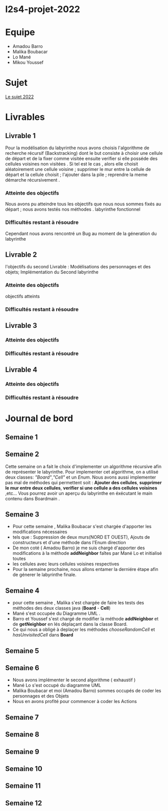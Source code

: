 # l2s4-projet-2022


# Equipe

- Amadou Barro
- Malika Boubacar
- Lo Mané
- Mikou Youssef

# Sujet

[Le sujet 2022](https://www.fil.univ-lille1.fr/portail/index.php?dipl=L&sem=S4&ue=Projet&label=Documents)

# Livrables

## Livrable 1

Pour la modélisation du labyrinthe nous avons choisis l'algorithme de recherche récursif (Backstracking) dont le but consiste à choisir une cellule de départ et de la fixer comme visitée ensuite verifier si elle posséde des cellules voisines non visitées .
Si tel est le cas , alors elle choisit aléatoirement une cellule voisine ; supprimer le mur entre la cellule de départ et la cellule choisit ; l'ajouter dans la pile ; reprendre la meme démarche récursivement .

### Atteinte des objectifs

Nous avons pu atteindre tous les objectifs que nous nous sommes fixés au départ ; nous avons testés nos méthodes .
labyrinthe fonctionnel

### Difficultés restant à résoudre
Cependant nous avons rencontré un Bug au moment de la géneration du labyrinthe
## Livrable 2

l'objectifs du second Livrable : Modélisations des personnages et des objets;
Implémentation du Second labyrinthe

### Atteinte des objectifs

objectifs atteints

### Difficultés restant à résoudre

## Livrable 3

### Atteinte des objectifs

### Difficultés restant à résoudre

## Livrable 4

### Atteinte des objectifs

### Difficultés restant à résoudre

# Journal de bord

## Semaine 1

## Semaine 2

Cette semaine on a fait le choix d'implementer un algorithme récursive afin de
représenter le labyrinthe.
Pour implementer cet algorithme, on a utilisé deux classes: *"Board"*,*"Cell"* et un *Enum*.
Nous avons aussi implementer pas mal de méthodes qui permettent soit : **Ajouter des cellules**, **supprimer le mur entre deux cellules**, **verifier si une cellule a des cellules voisines** ,etc...
Vous pourrez avoir un aperçu du labyrinthe en éxécutant le main contenu dans Boardmain .

## Semaine 3

 * Pour cette semaine , Malika Boubacar s'est chargée d'apporter les modifications nécessaires
 * tels que : Suppression de deux murs(NORD ET OUEST), Ajouts de constructeurs et d'une méthode dans l'Enum direction
 * De mon coté ( Amadou Barro) je me suis chargé d'apporter des modifications à la méthode **addNeighbor** faîtes par Mané Lo et initialisé toutes
 * les cellules avec leurs cellules voisines respectives  
 * Pour la semaine prochaine, nous allons entamer la derniére étape afin de génerer le labyrinthe finale.

## Semaine 4

 * pour cette semaine , Malika s'est chargée de faire les tests des méthodes des deux classes java (**Board** - **Cell**)
 * Mané s'est occupée du Diagramme UML .
 * Barro et Youssef s'est chargé de modifier la méthode **addNeighbor** et de **getNeighbor** en lés déplaçant dans la classe Board.
 * Ce qui nous a obligé à deplaçer les méthodes *chooseRandomCell* et *hasUnvisitedCell* dans **Board**
## Semaine 5

## Semaine 6
* Nous avons implémenter le second algorithme ( exhaustif )
* Mané Lo s'est occupé du diagramme UML
* Malika Boubacar et moi (Amadou Barro) sommes occupés de coder les personnages et des Objets
* Nous en avons profité pour commencer à coder les Actions
## Semaine 7

## Semaine 8

## Semaine 9

## Semaine 10

## Semaine 11

## Semaine 12
